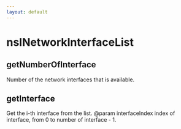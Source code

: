 ```yaml
---
layout: default
---
```


# nsINetworkInterfaceList #

## getNumberOfInterface ##

Number of the network interfaces that is available.


## getInterface ##

Get the i-th interface from the list.
@param interfaceIndex index of interface, from 0 to number of interface - 1.

